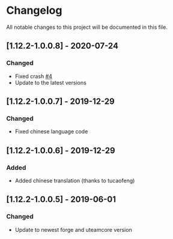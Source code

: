 # Changelog
All notable changes to this project will be documented in this file.

## [1.12.2-1.0.0.8] - 2020-07-24
### Changed
 - Fixed crash [#4](https://github.com/MC-U-Team/Draw-Bridge/issues/4)
 - Update to the latest versions

## [1.12.2-1.0.0.7] - 2019-12-29
### Changed
 - Fixed chinese language code

## [1.12.2-1.0.0.6] - 2019-12-29
### Added
 - Added chinese translation (thanks to tucaofeng)

## [1.12.2-1.0.0.5] - 2019-06-01
### Changed
 - Update to newest forge and uteamcore version